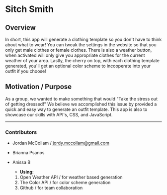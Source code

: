 # Sitch Smith

## Overview
In short, this app will generate a clothing template so you don't have to think about what to wear!
You can tweak the settings in the website so that you only get male clothes or female clothes. 
There is also a weather button, when activated will only give you appropriate clothes for the current weather of your area.
Lastly, the cherry on top, with each clothing template generated, you'll get an optional color scheme to incooperate into your outfit if you choose!

## Motivation / Purpose
As a group, we wanted to make something that would "Take the stress out of getting dressed!" We believe we accomplished this issue by provided a quick and easy way to generate an outfit template. This app is also to showcase our skills with API's, CSS, and JavaScript. 

---

### Contributors
* Jordan McCollam / <jordy.mccollam@gmail.com>
* Brianna Psanos
* Anissa B

    * **Using:**
    1. Open Weather API / for weather based generation
    1. The Color API / for color scheme generation
    1. Github / for team collaboration
